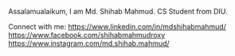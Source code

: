 Assalamualaikum, 
I am  Md. Shihab Mahmud.
CS Student from DIU.


Connect with me:
https://www.linkedin.com/in/mdshihabmahmud/
https://www.facebook.com/shihabmahmudroxy
https://www.instagram.com/md.shihab.mahmud/

